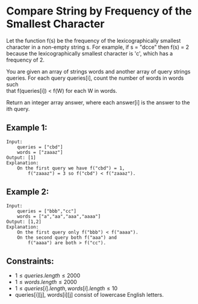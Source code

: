 # Compare String by Frequency of the Smallest Character

Let the function f(s) be the frequency of the lexicographically smallest  
character in a non-empty string s. For example, if s = "dcce" then f(s) = 2  
because the lexicographically smallest character is 'c', which has a  
frequency of 2.

You are given an array of strings words and another array of query strings  
queries. For each query queries[i], count the number of words in words such  
that f(queries[i]) < f(W) for each W in words.

Return an integer array answer, where each answer[i] is the answer to the  
ith query.

 

## Example 1:

    Input: 
        queries = ["cbd"]
        words = ["zaaaz"]
    Output: [1]
    Explanation: 
        On the first query we have f("cbd") = 1, 
            f("zaaaz") = 3 so f("cbd") < f("zaaaz").

## Example 2:

    Input: 
        queries = ["bbb","cc"]
        words = ["a","aa","aaa","aaaa"]
    Output: [1,2]
    Explanation: 
        On the first query only f("bbb") < f("aaaa"). 
        On the second query both f("aaa") and 
            f("aaaa") are both > f("cc").

 

## Constraints:

* $1 \le queries.length \le 2000$
* $1 \le words.length \le 2000$
* $1 \le queries[i].length, words[i].length \le 10$
* queries[i][j], words[i][j] consist of lowercase English letters.

